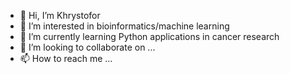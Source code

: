 - 👋 Hi, I’m Khrystofor
- 👀 I’m interested in bioinformatics/machine learning
- 🌱 I’m currently learning Python applications in cancer research
- 💞️ I’m looking to collaborate on ...
- 📫 How to reach me ...

<!---
Khrystofor46/Khrystofor46 is a ✨ special ✨ repository because its `README.md` (this file) appears on your GitHub profile.
You can click the Preview link to take a look at your changes.
--->
